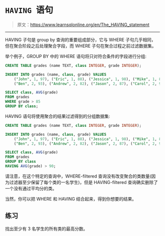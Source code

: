 # `HAVING `语句

> 原文：<https://www.learnsqlonline.org/en/The_HAVING_statement>

* * *

HAVING 子句是 group by 查询的重要组成部分，它与 WHERE 子句几乎相同，但在聚合阶段之后处理聚合字段，而 WHERE 子句在聚合过程之前过滤数据集。

举个例子，GROUP BY 中的 WHERE 语句将只对符合条件的字段进行分组:

```sql
CREATE TABLE grades (name TEXT, class INTEGER, grade INTEGER);

INSERT INTO grades (name, class, grade) VALUES
    ("John", 1, 97), ("Eric", 1, 88), ("Jessica", 1, 98), ("Mike", 1, 82), ("Jeff", 1, NULL),
    ("Ben", 2, 93), ("Andrew", 2, 82), ("Jason", 2, 87), ("Carol", 2, 99), ("Fred", 2, 79);

SELECT class, AVG(grade) 
FROM grades 
WHERE grade > 85 
GROUP BY class; 
```

HAVING 语句将使用聚合的结果过滤得到的分组数据集:

```sql
CREATE TABLE grades (name TEXT, class INTEGER, grade INTEGER);

INSERT INTO grades (name, class, grade) VALUES
    ("John", 1, 97), ("Eric", 1, 88), ("Jessica", 1, 98), ("Mike", 1, 82), ("Jeff", 1, NULL),
    ("Ben", 2, 93), ("Andrew", 2, 82), ("Jason", 2, 87), ("Carol", 2, 99), ("Fred", 2, 79);

SELECT class, AVG(grade) 
FROM grades 
GROUP BY class
HAVING AVG(grade) > 90; 
```

请注意，在这个特定的查询中，WHERE-filtered 查询没有改变聚合的类数量(因为过滤器至少保留了每个类的一名学生)，但是 HAVING-filtered 查询确实删除了一个没有通过平均分的类。

当然，你可以把 WHERE 和 HAVING 结合起来，得到你想要的结果。

## 练习

找出至少有 3 名学生的所有类的最高分数。